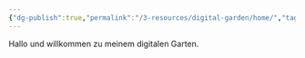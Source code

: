 ```yaml
---
{"dg-publish":true,"permalink":"/3-resources/digital-garden/home/","tags":["gardenEntry"],"created":"2024-04-14T10:43:50.050+02:00","updated":"2024-04-14T10:44:52.087+02:00"}
---
```


Hallo und willkommen zu meinem digitalen Garten.